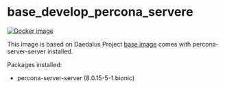 # base_develop_percona_servere

[![Docker image](https://img.shields.io/badge/docker-latest-blue.svg)](https://hub.docker.com/r/daedalusproject/base_develop_percona_server)

This image is based on Daedalus Project [base image](/base) comes with percona-server-server installed.

Packages installed:

 * percona-server-server (8.0.15-5-1.bionic)
